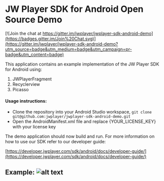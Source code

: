 # JW Player SDK for Android Open Source Demo

[![Join the chat at https://gitter.im/jwplayer/jwplayer-sdk-android-demo](https://badges.gitter.im/Join%20Chat.svg)](https://gitter.im/jwplayer/jwplayer-sdk-android-demo?utm_source=badge&utm_medium=badge&utm_campaign=pr-badge&utm_content=badge)

This application contains an example implementation of the JW Player SDK for Android using:
1) JWPlayerFragment
2) Recyclerview
3) Picasso

#### Usage instructions:

-	Clone the repository into your Android Studio workspace, `git clone git@github.com:jwplayer/jwplayer-sdk-android-demo.git`
-	Open the AndroidManifest.xml file and replace {YOUR_LICENSE_KEY} with your license key

The demo application should now build and run. For more information on how to use our SDK refer to our developer guide:

[https://developer.jwplayer.com/sdk/android/docs/developer-guide/](https://developer.jwplayer.com/sdk/android/docs/developer-guide/)

## Example: ![alt text](https://s3.amazonaws.com/qa.jwplayer.com/~hyunjoo/android/github/fragments.png)

